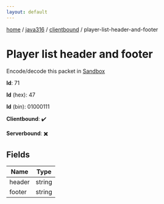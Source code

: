 ```yaml
---
layout: default
---
```


[home](/)  /  [java316](/protocol/java316)  /  [clientbound](/protocol/java316/clientbound)  /  player-list-header-and-footer

# Player list header and footer

Encode/decode this packet in [Sandbox](../../../sandbox/java316#Clientbound.PlayerListHeaderAndFooter)

**Id**: 71

**Id** (hex): 47

**Id** (bin): 01000111

**Clientbound**: ✔️

**Serverbound**: ✖️

## Fields

Name | Type
---|---
header | string
footer | string
